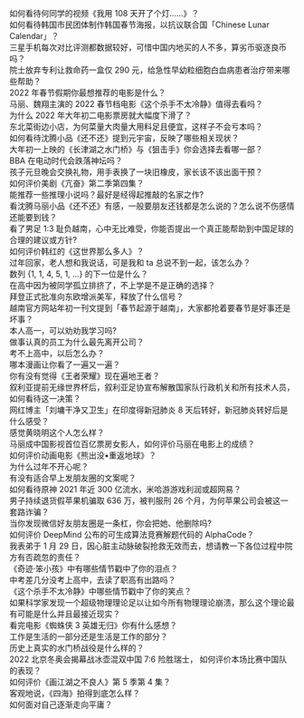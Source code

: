 如何看待何同学的视频《我用 108 天开了个灯......》？  
如何看待韩国市民团体制作韩国春节海报，以抗议联合国「Chinese Lunar Calendar」？  
三星手机每次对比评测都数据较好，可惜中国内地买的人不多，算劣币驱逐良币吗？  
院士放弃专利让救命药一盒仅 290 元，给急性早幼粒细胞白血病患者治疗带来哪些帮助？  
2022 年春节假期你最想推荐的电影是什么？  
马丽、魏翔主演的 2022 春节档电影《这个杀手不太冷静》值得去看吗？  
为什么 2022 年大年初二电影票房就大幅度下滑了？  
东北菜街边小店，为何菜量大肉量大用料足且便宜，这样子不会亏本吗？  
如何看待沈腾小品《还不还》提到元宇宙，反映了哪些相关现状？  
大年初一上映的《长津湖之水门桥》与《狙击手》你会选择去看哪一部？  
BBA 在电动时代会跌落神坛吗？  
孩子元旦晚会交换礼物，用手表换了一块旧橡皮，家长该不该出面干预？  
如何评价美剧《亢奋》第二季第四集？  
能推荐一些推理小说吗？最好是经得起推敲的名家之作?  
看沈腾马丽小品《还不还》有感，一般要朋友还钱都是怎么说的？怎么说不伤感情还能要到钱？  
看了男足 1:3 耻负越南，心中无比难受，你能否提出一个真正能帮助到中国足球的合理的建议或方针?  
如何评价韩红的《这世界那么多人》？  
过年回家，老人想和我说话，可是我和 ta 总说不到一起，该怎么办？  
数列 {1, 1, 4, 5, 1, …} 的下一位是什么？  
在高中因为被同学孤立排挤了，不上学是不是正确的选择？  
拜登正式批准向东欧增派美军，释放了什么信号？  
越南官方网站年初一刊文提到「春节起源于越南」，大家都抢着要春节是好事还是坏事？  
本人高一，可以劝劝我学习吗?  
做事认真的员工为什么最先离开公司？  
考不上高中，以后怎么办？  
哪本漫画让你看了一遍又一遍？  
你有没有觉得《王者荣耀》现在遍地王者？  
叙利亚提前无缘世界杯后，叙利亚足协宣布解散国家队行政机关和所有技术人员，如何看待这一决策？  
网红博主「刘墉干净又卫生」在印度得新冠肺炎 8 天后转好，新冠肺炎转好后是什么感受？  
感觉黄晓明这个人怎么样？  
马丽成中国影视首位百亿票房女影人，如何评价马丽在电影上的成绩？  
如何评价动画电影《熊出没•重返地球》？  
为什么过年不开心呢？  
有没有适合早上发朋友圈的文案呢？  
如何看待原神 2021 年近 300 亿流水，米哈游游戏利润或超网易？  
男子持续退货假苹果机骗取 636 万，被判服刑 26 个月，为何苹果公司会被这一套路诈骗？  
当你发现微信好友朋友圈是一条杠，你会把她、他删除吗?  
如何评价 DeepMind 公布的可生成算法竞赛解题代码的 AlphaCode？  
我表弟于 1 月 29 日，因心脏主动脉破裂抢救无效而去，想请教一下各位过程中院方有否疏忽的责任？  
《奇迹·笨小孩》中有哪些情节戳中了你的泪点？  
中考差几分没考上高中，去读了职高有出路吗？  
《这个杀手不太冷静》中哪些情节戳中了你的笑点？  
如果科学家发现一个超级物理理论足以让如今所有物理理论崩溃，那么这个理论最有可能是什么并且最接近现实？  
看完电影《蜘蛛侠 3 英雄无归》你有什么感想？  
工作是生活的一部分还是生活是工作的部分？  
历史上真实的水门桥战役是什么样的？  
2022 北京冬奥会揭幕战冰壶混双中国 7:6 险胜瑞士， 如何评价本场比赛中国队的表现？  
如何评价《画江湖之不良人》第 5 季第 4 集？  
客观地说，《四海》拍得到底怎么样？  
如何面对自己逐渐走向平庸？  

